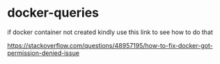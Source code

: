# docker-queries
if docker container not created kindly use this link to see how to do that




https://stackoverflow.com/questions/48957195/how-to-fix-docker-got-permission-denied-issue

